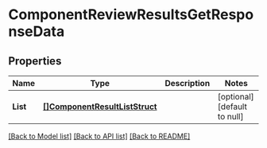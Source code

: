 # ComponentReviewResultsGetResponseData

## Properties
Name | Type | Description | Notes
------------ | ------------- | ------------- | -------------
**List** | [**[]ComponentResultListStruct**](component_result_list_struct.md) |  | [optional] [default to null]

[[Back to Model list]](../README.md#documentation-for-models) [[Back to API list]](../README.md#documentation-for-api-endpoints) [[Back to README]](../README.md)


